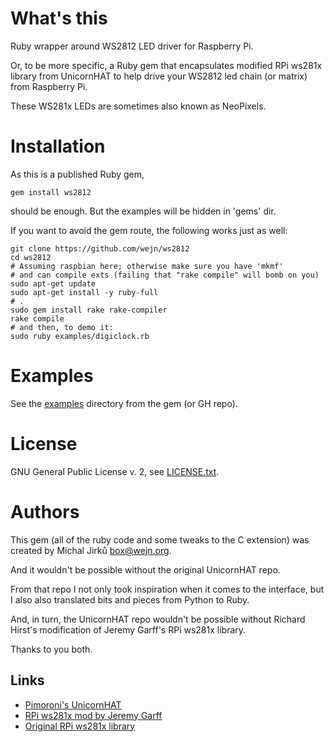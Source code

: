 # What's this
Ruby wrapper around WS2812 LED driver for Raspberry Pi.

Or, to be more specific, a Ruby gem that encapsulates modified RPi ws281x
library from UnicornHAT to help drive your WS2812 led chain (or matrix)
from Raspberry Pi.

These WS281x LEDs are sometimes also known as NeoPixels.

# Installation
As this is a published Ruby gem,
```
gem install ws2812
```
should be enough. But the examples will be hidden in 'gems' dir.

If you want to avoid the gem route, the following works just as well:
```
git clone https://github.com/wejn/ws2812
cd ws2812
# Assuming raspbian here; otherwise make sure you have 'mkmf'
# and can compile exts (failing that "rake compile" will bomb on you)
sudo apt-get update
sudo apt-get install -y ruby-full
# .
sudo gem install rake rake-compiler
rake compile
# and then, to demo it:
sudo ruby examples/digiclock.rb
```

# Examples
See the [examples](https://github.com/wejn/ws2812/tree/master/examples)
directory from the gem (or GH repo).

# License
GNU General Public License v. 2, see [LICENSE.txt](LICENSE.txt).

# Authors
This gem (all of the ruby code and some tweaks to the C extension) was
created by Michal Jirků <box@wejn.org>.

And it wouldn't be possible without the original UnicornHAT repo.

From that repo I not only took inspiration when it comes to the interface,
but I also also translated bits and pieces from Python to Ruby.

And, in turn, the UnicornHAT repo wouldn't be possible without
Richard Hirst's modification of Jeremy Garff's RPi ws281x library.

Thanks to you both.

## Links
* [Pimoroni's UnicornHAT](https://github.com/pimoroni/unicorn-hat)
* [RPi ws281x mod by Jeremy Garff](https://github.com/jgarff/rpi_ws281x)
* [Original RPi ws281x library](https://github.com/richardghirst/rpi_ws281x)
